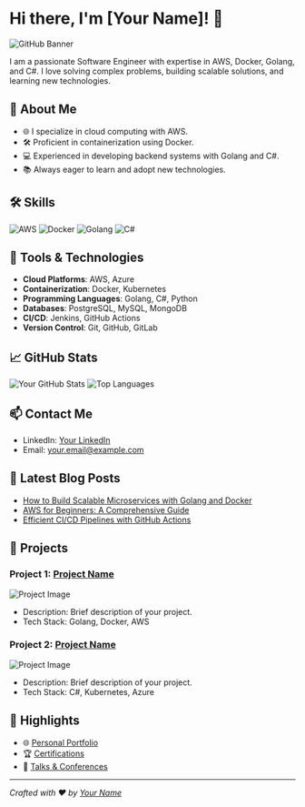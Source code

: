 # Hi there, I'm [Your Name]! 👋

![GitHub Banner](https://example.com/banner-image.png)

I am a passionate Software Engineer with expertise in AWS, Docker, Golang, and C#. I love solving complex problems, building scalable solutions, and learning new technologies.

## 🚀 About Me

- 🌐 I specialize in cloud computing with AWS.
- 🛠️ Proficient in containerization using Docker.
- 💻 Experienced in developing backend systems with Golang and C#.
- 📚 Always eager to learn and adopt new technologies.

## 🛠️ Skills

![AWS](https://img.shields.io/badge/AWS-232F3E?style=for-the-badge&logo=amazon-aws&logoColor=white)
![Docker](https://img.shields.io/badge/Docker-2496ED?style=for-the-badge&logo=docker&logoColor=white)
![Golang](https://img.shields.io/badge/Go-00ADD8?style=for-the-badge&logo=go&logoColor=white)
![C#](https://img.shields.io/badge/C%23-239120?style=for-the-badge&logo=c-sharp&logoColor=white)

## 🔧 Tools & Technologies

- **Cloud Platforms**: AWS, Azure
- **Containerization**: Docker, Kubernetes
- **Programming Languages**: Golang, C#, Python
- **Databases**: PostgreSQL, MySQL, MongoDB
- **CI/CD**: Jenkins, GitHub Actions
- **Version Control**: Git, GitHub, GitLab

## 📈 GitHub Stats

![Your GitHub Stats](https://github-readme-stats.vercel.app/api?username=yourusername&show_icons=true&theme=radical)
![Top Languages](https://github-readme-stats.vercel.app/api/top-langs/?username=yourusername&layout=compact&theme=radical)

## 📫 Contact Me

- LinkedIn: [Your LinkedIn](https://www.linkedin.com/in/yourprofile/)
- Email: [your.email@example.com](mailto:your.email@example.com)

## 📝 Latest Blog Posts

<!-- BLOG-POST-LIST:START -->
- [How to Build Scalable Microservices with Golang and Docker](https://yourblog.com/scalable-microservices-golang-docker)
- [AWS for Beginners: A Comprehensive Guide](https://yourblog.com/aws-for-beginners)
- [Efficient CI/CD Pipelines with GitHub Actions](https://yourblog.com/cicd-github-actions)
<!-- BLOG-POST-LIST:END -->

## 📂 Projects

### Project 1: [Project Name](https://github.com/yourusername/project1)
![Project Image](https://example.com/project1-image.png)
- Description: Brief description of your project.
- Tech Stack: Golang, Docker, AWS

### Project 2: [Project Name](https://github.com/yourusername/project2)
![Project Image](https://example.com/project2-image.png)
- Description: Brief description of your project.
- Tech Stack: C#, Kubernetes, Azure

## 🌟 Highlights

- 🌐 [Personal Portfolio](https://yourportfolio.com)
- 🏆 [Certifications](https://yourcertifications.com)
- 🎤 [Talks & Conferences](https://yourtalks.com)

---

*Crafted with ❤️ by [Your Name](https://github.com/yourusername)*
